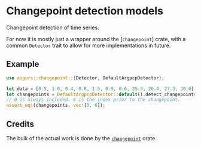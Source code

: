 # Changepoint detection models

Changepoint detection of time series.

For now it is mostly just a wrapper around the [`changepoint`] crate, with
a common `Detector` trait to allow for more implementations in future.

## Example

```rust
use augurs::changepoint::{Detector, DefaultArgpcpDetector};

let data = [0.5, 1.0, 0.4, 0.8, 1.5, 0.9, 0.6, 25.3, 20.4, 27.3, 30.0];
let changepoints = DefaultArgpcpDetector::default().detect_changepoints(&data);
// 0 is always included. 6 is the index prior to the changepoint.
assert_eq!(changepoints, vec![0, 6]);
```

## Credits

The bulk of the actual work is done by the [`changepoint`][changepoint] crate.

[changepoint]: https://crates.io/crates/changepoint
